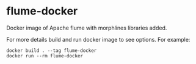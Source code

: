 # flume-docker
Docker image of Apache flume with morphlines libraries added.

For more details build and run docker image to see options. For example:

```
docker build . --tag flume-docker
docker run --rm flume-docker
```
